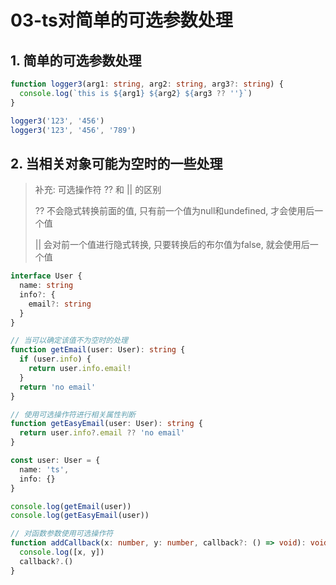 # 03-ts对简单的可选参数处理
## 1. 简单的可选参数处理
```typescript
function logger3(arg1: string, arg2: string, arg3?: string) {
  console.log(`this is ${arg1} ${arg2} ${arg3 ?? ''}`)
}

logger3('123', '456')
logger3('123', '456', '789')
```

## 2. 当相关对象可能为空时的一些处理
> 补充: 可选操作符 ?? 和 || 的区别
>
> ?? 不会隐式转换前面的值, 只有前一个值为null和undefined, 才会使用后一个值
>
> || 会对前一个值进行隐式转换, 只要转换后的布尔值为false, 就会使用后一个值
```typescript
interface User {
  name: string
  info?: {
    email?: string
  }
}

// 当可以确定该值不为空时的处理
function getEmail(user: User): string {
  if (user.info) {
    return user.info.email!
  }
  return 'no email'
}

// 使用可选操作符进行相关属性判断
function getEasyEmail(user: User): string {
  return user.info?.email ?? 'no email'
}

const user: User = {
  name: 'ts',
  info: {}
}

console.log(getEmail(user))
console.log(getEasyEmail(user))

// 对函数参数使用可选操作符
function addCallback(x: number, y: number, callback?: () => void): void {
  console.log([x, y])
  callback?.()
}
```